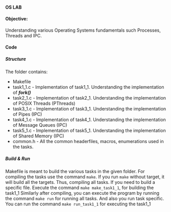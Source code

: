 #### OS LAB

#### Objective:
Understanding various Operating Systems fundamentals such Processes, Threads and IPC.

#### Code 
##### Structure
The folder contains: 
- Makefile 
- task1_1.c - Implementation of task1_1. Understanding the implementation of ***fork()***
- task2_1.c - Implementation of task2_1. Understanding the implementation of POSIX Threads (PThreads)
- task3_1.c - Implementation of task3_1. Understanding the implementation of Pipes (IPC)
- task4_1.c - Implementation of task4_1. Understanding the implementation of Message Queues (IPC)
- task5_1.c - Implementation of task5_1. Understanding the implementation of Shared Memory (IPC) 
- common.h  - All the common headerfiles, macros, enumerations used in the tasks.
 
##### Build & Run
 
Makefile is meant to build the various tasks in the given folder.
For compiling the tasks use the command ```make```. 
If you run ```make``` without target, it will build all the targets.
Thus, compiling all tasks.
If you need to build a specific file. Execute the command ```make make_task1_1```, for building the task1_1
Similarly after compiling, you can execute the program by running the command ```make run``` for running all tasks.
And also you run task specific. You can run the command ```make run_task1_1``` for executing the task1_1
